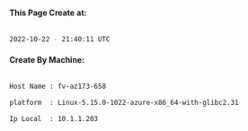 
   
#### This Page Create at:

```bash

2022-10-22 - 21:40:11 UTC

```

#### Create By Machine:

```bash

Host Name : fv-az173-658

platform  : Linux-5.15.0-1022-azure-x86_64-with-glibc2.31

Ip Local  : 10.1.1.203

```


